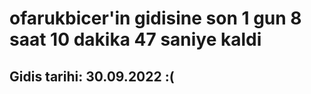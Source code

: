 # ofarukbicer'in gidisine son 1 gun 8 saat 10 dakika 47 saniye kaldi

## Gidis tarihi: 30.09.2022 :(